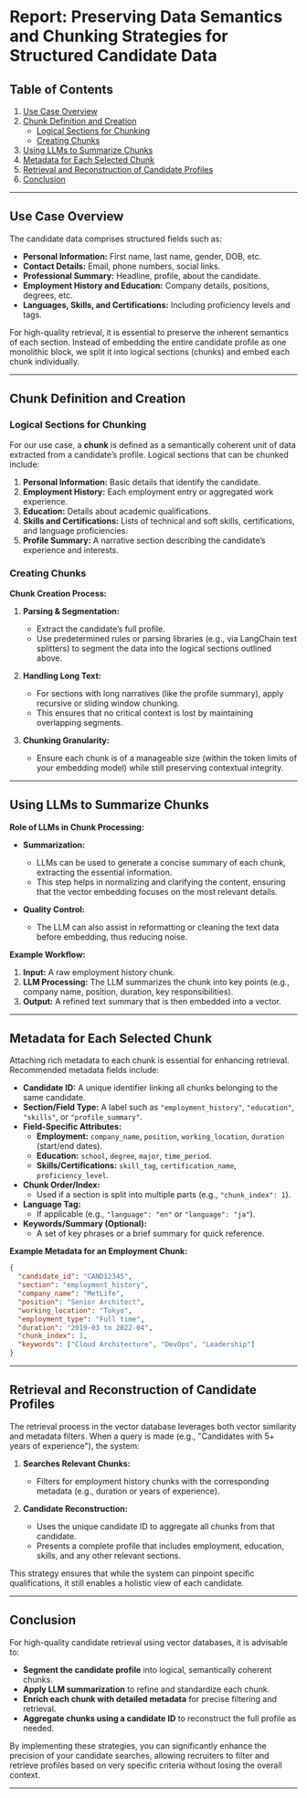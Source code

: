 # Report: Preserving Data Semantics and Chunking Strategies for Structured Candidate Data

## Table of Contents

1. [Use Case Overview](#use-case-overview)
2. [Chunk Definition and Creation](#chunk-definition-and-creation)
   - [Logical Sections for Chunking](#logical-sections-for-chunking)
   - [Creating Chunks](#creating-chunks)
3. [Using LLMs to Summarize Chunks](#using-llms-to-summarize-chunks)
4. [Metadata for Each Selected Chunk](#metadata-for-each-selected-chunk)
5. [Retrieval and Reconstruction of Candidate Profiles](#retrieval-and-reconstruction-of-candidate-profiles)
6. [Conclusion](#conclusion)

---

## Use Case Overview

The candidate data comprises structured fields such as:
- **Personal Information:** First name, last name, gender, DOB, etc.
- **Contact Details:** Email, phone numbers, social links.
- **Professional Summary:** Headline, profile, about the candidate.
- **Employment History and Education:** Company details, positions, degrees, etc.
- **Languages, Skills, and Certifications:** Including proficiency levels and tags.

For high-quality retrieval, it is essential to preserve the inherent semantics of each section. Instead of embedding the entire candidate profile as one monolithic block, we split it into logical sections (chunks) and embed each chunk individually.

---

## Chunk Definition and Creation

### Logical Sections for Chunking

For our use case, a **chunk** is defined as a semantically coherent unit of data extracted from a candidate’s profile. Logical sections that can be chunked include:

1. **Personal Information:** Basic details that identify the candidate.
2. **Employment History:** Each employment entry or aggregated work experience.
3. **Education:** Details about academic qualifications.
4. **Skills and Certifications:** Lists of technical and soft skills, certifications, and language proficiencies.
5. **Profile Summary:** A narrative section describing the candidate’s experience and interests.

### Creating Chunks

**Chunk Creation Process:**

1. **Parsing & Segmentation:**  
   - Extract the candidate’s full profile.
   - Use predetermined rules or parsing libraries (e.g., via LangChain text splitters) to segment the data into the logical sections outlined above.

2. **Handling Long Text:**  
   - For sections with long narratives (like the profile summary), apply recursive or sliding window chunking.
   - This ensures that no critical context is lost by maintaining overlapping segments.

3. **Chunking Granularity:**  
   - Ensure each chunk is of a manageable size (within the token limits of your embedding model) while still preserving contextual integrity.

---

## Using LLMs to Summarize Chunks

**Role of LLMs in Chunk Processing:**

- **Summarization:**  
  - LLMs can be used to generate a concise summary of each chunk, extracting the essential information.  
  - This step helps in normalizing and clarifying the content, ensuring that the vector embedding focuses on the most relevant details.

- **Quality Control:**  
  - The LLM can also assist in reformatting or cleaning the text data before embedding, thus reducing noise.

**Example Workflow:**

1. **Input:** A raw employment history chunk.
2. **LLM Processing:** The LLM summarizes the chunk into key points (e.g., company name, position, duration, key responsibilities).
3. **Output:** A refined text summary that is then embedded into a vector.

---

## Metadata for Each Selected Chunk

Attaching rich metadata to each chunk is essential for enhancing retrieval. Recommended metadata fields include:

- **Candidate ID:** A unique identifier linking all chunks belonging to the same candidate.
- **Section/Field Type:** A label such as `"employment_history"`, `"education"`, `"skills"`, or `"profile_summary"`.
- **Field-Specific Attributes:**  
  - **Employment:** `company_name`, `position`, `working_location`, `duration` (start/end dates).
  - **Education:** `school`, `degree`, `major`, `time_period`.
  - **Skills/Certifications:** `skill_tag`, `certification_name`, `proficiency_level`.
- **Chunk Order/Index:**  
  - Used if a section is split into multiple parts (e.g., `"chunk_index": 1`).
- **Language Tag:**  
  - If applicable (e.g., `"language": "en"` or `"language": "ja"`).
- **Keywords/Summary (Optional):**  
  - A set of key phrases or a brief summary for quick reference.

**Example Metadata for an Employment Chunk:**

```json
{
  "candidate_id": "CAND12345",
  "section": "employment_history",
  "company_name": "MetLife",
  "position": "Senior Architect",
  "working_location": "Tokyo",
  "employment_type": "Full time",
  "duration": "2019-03 to 2022-04",
  "chunk_index": 1,
  "keywords": ["Cloud Architecture", "DevOps", "Leadership"]
}
```

---

## Retrieval and Reconstruction of Candidate Profiles

The retrieval process in the vector database leverages both vector similarity and metadata filters. When a query is made (e.g., "Candidates with 5+ years of experience"), the system:

1. **Searches Relevant Chunks:**  
   - Filters for employment history chunks with the corresponding metadata (e.g., duration or years of experience).

2. **Candidate Reconstruction:**  
   - Uses the unique candidate ID to aggregate all chunks from that candidate.
   - Presents a complete profile that includes employment, education, skills, and any other relevant sections.

This strategy ensures that while the system can pinpoint specific qualifications, it still enables a holistic view of each candidate.

---

## Conclusion

For high-quality candidate retrieval using vector databases, it is advisable to:
- **Segment the candidate profile** into logical, semantically coherent chunks.
- **Apply LLM summarization** to refine and standardize each chunk.
- **Enrich each chunk with detailed metadata** for precise filtering and retrieval.
- **Aggregate chunks using a candidate ID** to reconstruct the full profile as needed.

By implementing these strategies, you can significantly enhance the precision of your candidate searches, allowing recruiters to filter and retrieve profiles based on very specific criteria without losing the overall context.

---


